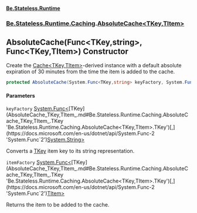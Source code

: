 #### [Be.Stateless.Runtime](README.md 'README')
### [Be.Stateless.Runtime.Caching](Be.Stateless.Runtime.Caching.md 'Be.Stateless.Runtime.Caching').[AbsoluteCache&lt;TKey,TItem&gt;](AbsoluteCache_TKey,TItem_.md 'Be.Stateless.Runtime.Caching.AbsoluteCache<TKey,TItem>')

## AbsoluteCache(Func<TKey,string>, Func<TKey,TItem>) Constructor

Create the [Cache&lt;TKey,TItem&gt;](Cache_TKey,TItem_.md 'Be.Stateless.Runtime.Caching.Cache<TKey,TItem>')-derived instance with a default absolute expiration of 30 minutes from the
time the item is added to the cache.

```csharp
protected AbsoluteCache(System.Func<TKey,string> keyFactory, System.Func<TKey,TItem> itemFactory);
```
#### Parameters

<a name='Be.Stateless.Runtime.Caching.AbsoluteCache_TKey,TItem_.AbsoluteCache(System.Func_TKey,string_,System.Func_TKey,TItem_).keyFactory'></a>

`keyFactory` [System.Func&lt;](https://docs.microsoft.com/en-us/dotnet/api/System.Func-2 'System.Func`2')[TKey](AbsoluteCache_TKey,TItem_.md#Be.Stateless.Runtime.Caching.AbsoluteCache_TKey,TItem_.TKey 'Be.Stateless.Runtime.Caching.AbsoluteCache<TKey,TItem>.TKey')[,](https://docs.microsoft.com/en-us/dotnet/api/System.Func-2 'System.Func`2')[System.String](https://docs.microsoft.com/en-us/dotnet/api/System.String 'System.String')[&gt;](https://docs.microsoft.com/en-us/dotnet/api/System.Func-2 'System.Func`2')

Converts a [TKey](AbsoluteCache_TKey,TItem_.md#Be.Stateless.Runtime.Caching.AbsoluteCache_TKey,TItem_.TKey 'Be.Stateless.Runtime.Caching.AbsoluteCache<TKey,TItem>.TKey') item key to its string representation.

<a name='Be.Stateless.Runtime.Caching.AbsoluteCache_TKey,TItem_.AbsoluteCache(System.Func_TKey,string_,System.Func_TKey,TItem_).itemFactory'></a>

`itemFactory` [System.Func&lt;](https://docs.microsoft.com/en-us/dotnet/api/System.Func-2 'System.Func`2')[TKey](AbsoluteCache_TKey,TItem_.md#Be.Stateless.Runtime.Caching.AbsoluteCache_TKey,TItem_.TKey 'Be.Stateless.Runtime.Caching.AbsoluteCache<TKey,TItem>.TKey')[,](https://docs.microsoft.com/en-us/dotnet/api/System.Func-2 'System.Func`2')[TItem](AbsoluteCache_TKey,TItem_.md#Be.Stateless.Runtime.Caching.AbsoluteCache_TKey,TItem_.TItem 'Be.Stateless.Runtime.Caching.AbsoluteCache<TKey,TItem>.TItem')[&gt;](https://docs.microsoft.com/en-us/dotnet/api/System.Func-2 'System.Func`2')

Returns the item to be added to the cache.